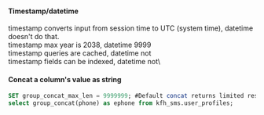 #### Timestamp/datetime 
timestamp converts input from session time to UTC (system time), datetime doesn't do that.\
timestamp max year is 2038, datetime 9999\
timestamp queries are cached, datetime not\
timestamp fields can be indexed, datetime not\


#### Concat a column's value as string
```sql
SET group_concat_max_len = 9999999; #Default concat returns limited result
select group_concat(phone) as ephone from kfh_sms.user_profiles;
```
